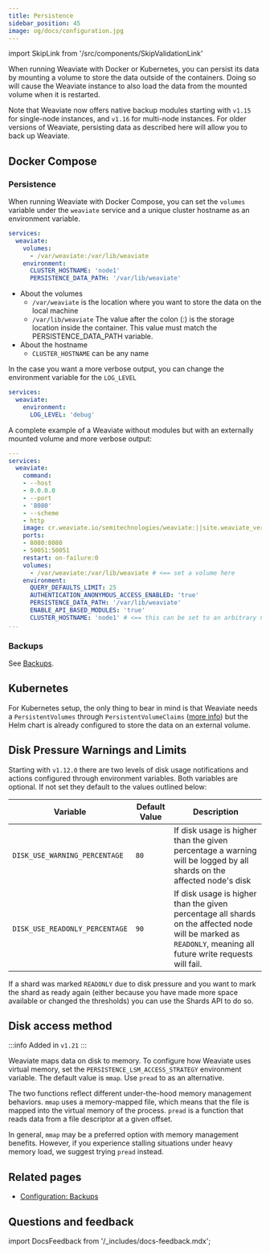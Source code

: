```yaml
---
title: Persistence
sidebar_position: 45
image: og/docs/configuration.jpg
---
```


import SkipLink from '/src/components/SkipValidationLink'

When running Weaviate with Docker or Kubernetes, you can persist its data by mounting a volume to store the data outside of the containers. Doing so will cause the Weaviate instance to also load the data from the mounted volume when it is restarted.

Note that Weaviate now offers native backup modules starting with `v1.15` for single-node instances, and `v1.16` for multi-node instances. For older versions of Weaviate, persisting data as described here will allow you to back up Weaviate.

## Docker Compose

### Persistence

When running Weaviate with Docker Compose, you can set the `volumes` variable under the `weaviate` service and a unique cluster hostname as an environment variable.

```yaml
services:
  weaviate:
    volumes:
      - /var/weaviate:/var/lib/weaviate
    environment:
      CLUSTER_HOSTNAME: 'node1'
      PERSISTENCE_DATA_PATH: '/var/lib/weaviate'
```

* About the volumes
  * `/var/weaviate` is the location where you want to store the data on the local machine
  * `/var/lib/weaviate` The value after the colon (:) is the storage location inside the container. This value must match the PERSISTENCE_DATA_PATH variable.
* About the hostname
  * `CLUSTER_HOSTNAME` can be any name

In the case you want a more verbose output, you can change the environment variable for the `LOG_LEVEL`

```yaml
services:
  weaviate:
    environment:
      LOG_LEVEL: 'debug'
```

A complete example of a Weaviate without modules but with an externally mounted volume and more verbose output:

```yaml
---
services:
  weaviate:
    command:
    - --host
    - 0.0.0.0
    - --port
    - '8080'
    - --scheme
    - http
    image: cr.weaviate.io/semitechnologies/weaviate:||site.weaviate_version||
    ports:
    - 8080:8080
    - 50051:50051
    restart: on-failure:0
    volumes:
      - /var/weaviate:/var/lib/weaviate # <== set a volume here
    environment:
      QUERY_DEFAULTS_LIMIT: 25
      AUTHENTICATION_ANONYMOUS_ACCESS_ENABLED: 'true'
      PERSISTENCE_DATA_PATH: '/var/lib/weaviate'
      ENABLE_API_BASED_MODULES: 'true'
      CLUSTER_HOSTNAME: 'node1' # <== this can be set to an arbitrary name
...
```

### Backups

See [Backups](docs/deploy/config-guides/backups.md).

## Kubernetes

For Kubernetes setup, the only thing to bear in mind is that Weaviate needs a `PersistentVolumes` through `PersistentVolumeClaims` ([more info](/docs/weaviate/installation/kubernetes.md#requirements)) but the Helm chart is already configured to store the data on an external volume.

## Disk Pressure Warnings and Limits

Starting with `v1.12.0` there are two levels of disk usage notifications and actions configured through environment variables. Both variables are optional. If not set they default to the values outlined below:

| Variable | Default Value | Description |
| --- | --- | --- |
| `DISK_USE_WARNING_PERCENTAGE` | `80` | If disk usage is higher than the given percentage a warning will be logged by all shards on the affected node's disk |
| `DISK_USE_READONLY_PERCENTAGE` | `90` | If disk usage is higher than the given percentage all shards on the affected node will be marked as `READONLY`, meaning all future write requests will fail. |

If a shard was marked `READONLY` due to disk pressure and you want to mark the
shard as ready again (either because you have made more space available or
changed the thresholds) you can use the <SkipLink href="/docs/weaviate/api/rest#tag/schema/get/schema/%7BclassName%7D/shards">Shards API</SkipLink> to do so.

## Disk access method

:::info Added in `v1.21`
:::

Weaviate maps data on disk to memory. To configure how Weaviate uses virtual memory, set the `PERSISTENCE_LSM_ACCESS_STRATEGY` environment variable. The default value is `mmap`. Use `pread` to as an alternative.

The two functions reflect different under-the-hood memory management behaviors. `mmap` uses a memory-mapped file, which means that the file is mapped into the virtual memory of the process. `pread` is a function that reads data from a file descriptor at a given offset.

In general, `mmap` may be a preferred option with memory management benefits. However, if you experience stalling situations under heavy memory load, we suggest trying `pread` instead.


## Related pages
- [Configuration: Backups](./backups.md)

## Questions and feedback

import DocsFeedback from '/_includes/docs-feedback.mdx';

<DocsFeedback/>
